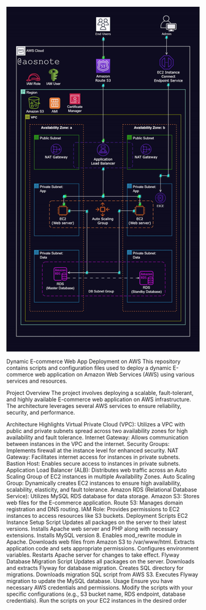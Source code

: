![Alt text](Dynamic-Web-Architecture.gif)

Dynamic E-commerce Web App Deployment on AWS
This repository contains scripts and configuration files used to deploy a dynamic E-commerce web application on Amazon Web Services (AWS) using various services and resources.

Project Overview
The project involves deploying a scalable, fault-tolerant, and highly available E-commerce web application on AWS infrastructure. The architecture leverages several AWS services to ensure reliability, security, and performance.

Architecture Highlights
Virtual Private Cloud (VPC): Utilizes a VPC with public and private subnets spread across two availability zones for high availability and fault tolerance.
Internet Gateway: Allows communication between instances in the VPC and the internet.
Security Groups: Implements firewall at the instance level for enhanced security.
NAT Gateway: Facilitates internet access for instances in private subnets.
Bastion Host: Enables secure access to instances in private subnets.
Application Load Balancer (ALB): Distributes web traffic across an Auto Scaling Group of EC2 instances in multiple Availability Zones.
Auto Scaling Group: Dynamically creates EC2 instances to ensure high availability, scalability, elasticity, and fault tolerance.
Amazon RDS (Relational Database Service): Utilizes MySQL RDS database for data storage.
Amazon S3: Stores web files for the E-commerce application.
Route 53: Manages domain registration and DNS routing.
IAM Role: Provides permissions to EC2 instances to access resources like S3 buckets.
Deployment Scripts
EC2 Instance Setup Script 
Updates all packages on the server to their latest versions.
Installs Apache web server and PHP along with necessary extensions.
Installs MySQL version 8.
Enables mod_rewrite module in Apache.
Downloads web files from Amazon S3 to /var/www/html.
Extracts application code and sets appropriate permissions.
Configures environment variables.
Restarts Apache server for changes to take effect.
Flyway Database Migration Script 
Updates all packages on the server.
Downloads and extracts Flyway for database migration.
Creates SQL directory for migrations.
Downloads migration SQL script from AWS S3.
Executes Flyway migration to update the MySQL database.
Usage
Ensure you have necessary AWS credentials and permissions.
Modify the scripts with your specific configurations (e.g., S3 bucket name, RDS endpoint, database credentials).
Run the scripts on your EC2 instances in the desired order 
